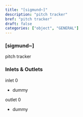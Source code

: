 ```yaml
---
title: "[sigmund~]"
description: "pitch tracker"
bref: "pitch tracker"
draft: false
categories: ["object", "GENERAL"]
---
```


### [sigmund~]

pitch tracker

### Inlets & Outlets

inlet 0

 - dummy

outlet 0

 - dummy
 
